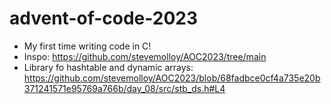 # advent-of-code-2023
- My first time writing code in C!
- Inspo: https://github.com/stevemolloy/AOC2023/tree/main
- Library fo hashtable and dynamic arrays: https://github.com/stevemolloy/AOC2023/blob/68fadbce0cf4a735e20b371241571e95769a766b/day_08/src/stb_ds.h#L4

